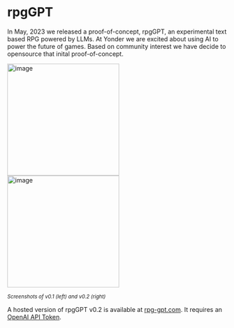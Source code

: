 # rpgGPT
In May, 2023 we released a proof-of-concept, rpgGPT, an experimental text based RPG powered by LLMs. At Yonder we are excited about using AI to power the future of games. Based on community interest we have decide to opensource that inital proof-of-concept.

<img width="256" alt="image" src="https://github.com/yonder-gg/rpgGPT/assets/28831437/e0eced91-55c1-4c3a-89fa-d97c175a4c06">
<img width="256" alt="image" src="https://github.com/yonder-gg/rpgGPT/assets/28831437/7d357105-08da-41b7-8a35-3beeed130a7b">

*<small>Screenshots of v0.1 (left) and v0.2 (right)</small>*

A hosted version of rpgGPT v0.2 is available at [rpg-gpt.com](https://rpg-gpt.com). It requires an [OpenAI API Token](https://help.openai.com/en/articles/4936850-where-do-i-find-my-api-key).
